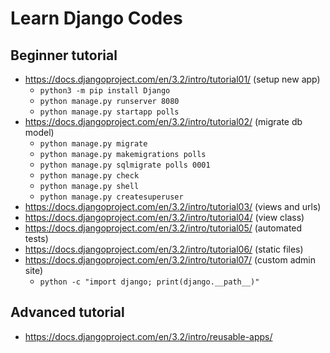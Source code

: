 # Learn Django Codes

## Beginner tutorial

- https://docs.djangoproject.com/en/3.2/intro/tutorial01/ (setup new app)
  - `python3 -m pip install Django`
  - `python manage.py runserver 8080`
  - `python manage.py startapp polls`
- https://docs.djangoproject.com/en/3.2/intro/tutorial02/ (migrate db model)
  - `python manage.py migrate`
  - `python manage.py makemigrations polls`
  - `python manage.py sqlmigrate polls 0001`
  - `python manage.py check`
  - `python manage.py shell`
  - `python manage.py createsuperuser`
- https://docs.djangoproject.com/en/3.2/intro/tutorial03/ (views and urls)
- https://docs.djangoproject.com/en/3.2/intro/tutorial04/ (view class)
- https://docs.djangoproject.com/en/3.2/intro/tutorial05/ (automated tests)
- https://docs.djangoproject.com/en/3.2/intro/tutorial06/ (static files)
- https://docs.djangoproject.com/en/3.2/intro/tutorial07/ (custom admin site)
  - `python -c "import django; print(django.__path__)"`

## Advanced tutorial

- https://docs.djangoproject.com/en/3.2/intro/reusable-apps/
